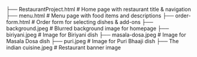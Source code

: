 ├── RestaurantProject.html   # Home page with restaurant title & navigation
├── menu.html                # Menu page with food items and descriptions
├── order-form.html          # Order form for selecting dishes & add-ons
├── background.jpeg          # Blurred background image for homepage
├── biriyani.jpeg             # Image for Biriyani dish
├── masala-dosa.jpeg          # Image for Masala Dosa dish
├── puri.jpeg                 # Image for Puri Bhaaji dish
├── The indian cuisine.jpeg   # Restaurant banner image
